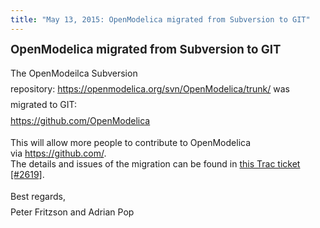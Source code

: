 ```yaml
---
title: "May 13, 2015: OpenModelica migrated from Subversion to GIT"
---
```

<p><strong style="color: #222222; line-height: 1.2;"><span style="font-size: 14pt;">OpenModelica migrated from Subversion to GIT</span></strong></p>
<p><span style="line-height: 1.8;">The OpenModeilca Subversion repository:&nbsp;<a href="https://openmodelica.org/svn/OpenModelica/trunk/">https://openmodelica.org/svn/OpenModelica/trunk/</a>&nbsp;</span><span style="line-height: 1.8;">was migrated to GIT:<br /><a href="https://github.com/OpenModelica">https://github.com/OpenModelica</a><br /></span></p>
<p>This will allow more people to contribute to OpenModelica via&nbsp;<a href="https://github.com/">https://github.com/</a>.<br />The details and issues of the migration can be found in <a href="https://trac.openmodelica.org/OpenModelica/ticket/2619">this Trac ticket [#2619]</a>.</p>
<p><span style="line-height: 1.8;">Best regards,<br /></span><span style="line-height: 1.8;">Peter Fritzson and Adrian Pop</span></p>